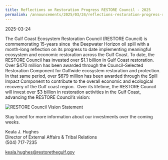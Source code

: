 ```yaml
---
title: Reflections on Restoration Progress RESTORE Council - 2025
permalink: /announcements/2025/03/24/reflections-restoration-progress-restore-council-2025/
---
```


2025-03-24

The Gulf Coast Ecosystem Restoration Council (RESTORE Council) is commemorating 15-years since  the Deepwater Horizon oil spill with a month-long reflection on its progress to date implementing meaningful ecosystem and economic restoration across the Gulf Coast. To date, the RESTORE Council has invested over $1.1 billion in Gulf Coast restoration. Over $470 million has been awarded through the Council-Selected Restoration Component for Gulfwide ecosystem restoration and protection. In that same period, over $679 million has been awarded through the Spill Impact Component to contribute to the overall economic and ecological recovery of the Gulf coast region.  Over its lifetime, the RESTORE Council will invest over $3 billion in restoration activities in the Gulf Coast, advancing the RESTORE Council’s vision:

![RESTORE Council Vision Statement](/sites/default/files/inline-images/eblast_image_03242025.jpg)

Stay tuned for more information about our investments over the coming weeks.

Keala J. Hughes  
Director of External Affairs & Tribal Relations  
(504) 717-7235

[keala.hughes@restorethegulf.gov](mailto:keala.hughes@restorethegulf.gov)
